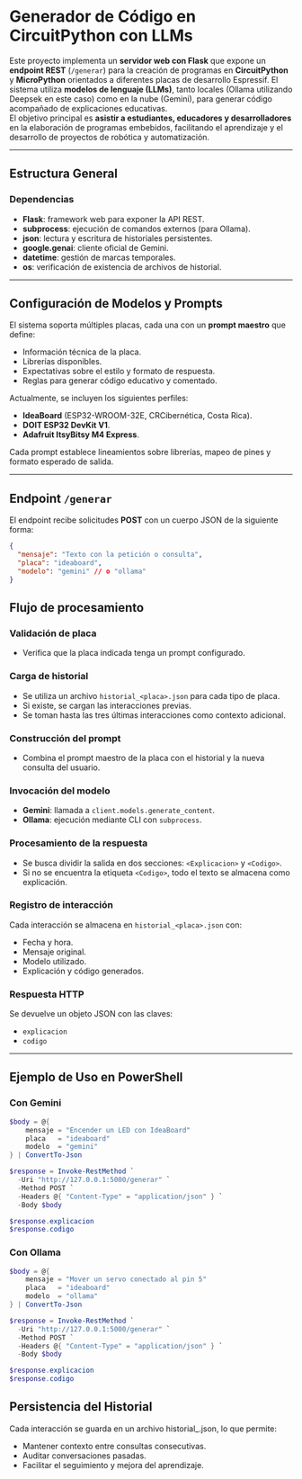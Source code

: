 # Generador de Código en CircuitPython con LLMs

Este proyecto implementa un **servidor web con Flask** que expone un **endpoint REST** (`/generar`) para la creación de programas en **CircuitPython** y **MicroPython** orientados a diferentes placas de desarrollo Espressif.  El sistema utiliza **modelos de lenguaje (LLMs)**, tanto locales (Ollama utilizando Deepsek en este caso) como en la nube (Gemini), para generar código acompañado de explicaciones educativas.  
El objetivo principal es **asistir a estudiantes, educadores y desarrolladores** en la elaboración de programas embebidos, facilitando el aprendizaje y el desarrollo de proyectos de robótica y automatización.

---

## Estructura General

### Dependencias

- **Flask**: framework web para exponer la API REST.
- **subprocess**: ejecución de comandos externos (para Ollama).
- **json**: lectura y escritura de historiales persistentes.
- **google.genai**: cliente oficial de Gemini.
- **datetime**: gestión de marcas temporales.
- **os**: verificación de existencia de archivos de historial.

---

## Configuración de Modelos y Prompts

El sistema soporta múltiples placas, cada una con un **prompt maestro** que define:

- Información técnica de la placa.  
- Librerías disponibles.  
- Expectativas sobre el estilo y formato de respuesta.  
- Reglas para generar código educativo y comentado.  

Actualmente, se incluyen los siguientes perfiles:

- **IdeaBoard** (ESP32-WROOM-32E, CRCibernética, Costa Rica).  
- **DOIT ESP32 DevKit V1**.  
- **Adafruit ItsyBitsy M4 Express**.  

Cada prompt establece lineamientos sobre librerías, mapeo de pines y formato esperado de salida.

---

## Endpoint `/generar`

El endpoint recibe solicitudes **POST** con un cuerpo JSON de la siguiente forma:

```json
{
  "mensaje": "Texto con la petición o consulta",
  "placa": "ideaboard",
  "modelo": "gemini" // o "ollama"
}
```

## Flujo de procesamiento

### Validación de placa
- Verifica que la placa indicada tenga un prompt configurado.

### Carga de historial
- Se utiliza un archivo `historial_<placa>.json` para cada tipo de placa.  
- Si existe, se cargan las interacciones previas.  
- Se toman hasta las tres últimas interacciones como contexto adicional.  

### Construcción del prompt
- Combina el prompt maestro de la placa con el historial y la nueva consulta del usuario.  

### Invocación del modelo
- **Gemini**: llamada a `client.models.generate_content`.  
- **Ollama**: ejecución mediante CLI con `subprocess`.  

### Procesamiento de la respuesta
- Se busca dividir la salida en dos secciones: `<Explicacion>` y `<Codigo>`.  
- Si no se encuentra la etiqueta `<Codigo>`, todo el texto se almacena como explicación.  

### Registro de interacción
Cada interacción se almacena en `historial_<placa>.json` con:
- Fecha y hora.  
- Mensaje original.  
- Modelo utilizado.  
- Explicación y código generados.  

### Respuesta HTTP
Se devuelve un objeto JSON con las claves:
- `explicacion`  
- `codigo`  

---

## Ejemplo de Uso en PowerShell

### Con Gemini
```powershell
$body = @{
    mensaje = "Encender un LED con IdeaBoard"
    placa   = "ideaboard"
    modelo  = "gemini"
} | ConvertTo-Json

$response = Invoke-RestMethod `
  -Uri "http://127.0.0.1:5000/generar" `
  -Method POST `
  -Headers @{ "Content-Type" = "application/json" } `
  -Body $body

$response.explicacion
$response.codigo
```

### Con Ollama
```powershell
$body = @{
    mensaje = "Mover un servo conectado al pin 5"
    placa   = "ideaboard"
    modelo  = "ollama"
} | ConvertTo-Json

$response = Invoke-RestMethod `
  -Uri "http://127.0.0.1:5000/generar" `
  -Method POST `
  -Headers @{ "Content-Type" = "application/json" } `
  -Body $body

$response.explicacion
$response.codigo
```
## Persistencia del Historial

Cada interacción se guarda en un archivo historial_<placa>.json, lo que permite:

- Mantener contexto entre consultas consecutivas.
- Auditar conversaciones pasadas.
- Facilitar el seguimiento y mejora del aprendizaje.

